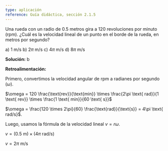 ```yaml
---
type: aplicación
reference: Guía didáctica, sección 2.1.5
---
```

Una rueda con un radio de 0.5 metros gira a 120 revoluciones por minuto (rpm). ¿Cuál es la velocidad lineal de un punto en el borde de la rueda, en metros por segundo?

a) 1 m/s
b) $2\pi$ m/s
c) $4\pi$ m/s
d) $8\pi$ m/s

**Solución:** b

**Retroalimentación:** 

Primero, convertimos la velocidad angular de rpm a radianes por segundo ($\omega$).

$\omega = 120 \frac{\text{rev}}{\text{min}} \times \frac{2\pi \text{ rad}}{1 \text{ rev}} \times \frac{1 \text{ min}}{60 \text{ s}}$

$\omega = \frac{120 \times 2\pi}{60} \frac{\text{rad}}{\text{s}} = 4\pi \text{ rad/s}$.

Luego, usamos la fórmula de la velocidad lineal $v = r\omega$.

$v = (0.5 \text{ m}) \times (4\pi \text{ rad/s})$

$v = 2\pi \text{ m/s}$
